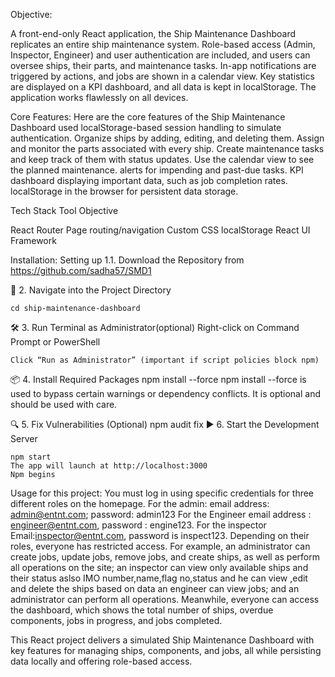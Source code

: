  Objective:
 
A front-end-only React application, the Ship Maintenance Dashboard replicates an entire ship maintenance system. Role-based access (Admin, Inspector, Engineer) and user authentication are included, and users can oversee ships, their parts, and maintenance tasks. In-app notifications are triggered by actions, and jobs are shown in a calendar view. Key statistics are displayed on a KPI dashboard, and all data is kept in localStorage. The application works flawlessly on all devices. 

Core Features:
Here are the core features of the Ship Maintenance Dashboard
used localStorage-based session handling to simulate authentication.
Organize ships by adding, editing, and deleting them.
Assign and monitor the parts associated with every ship.
Create maintenance tasks and keep track of them with status updates.
Use the calendar view to see the planned maintenance.
alerts for impending and past-due tasks.
KPI dashboard displaying important data, such as job completion rates.
localStorage in the browser for persistent data storage.

Tech Stack Tool Objective

 React Router Page routing/navigation
 Custom CSS localStorage 
 React UI Framework



Installation:
Setting up
1.1. Download the Repository from https://github.com/sadha57/SMD1

📁 2. Navigate into the Project Directory

    cd ship-maintenance-dashboard
🛠️ 3. Run Terminal as Administrator(optional)
    Right-click on Command Prompt or PowerShell

    Click “Run as Administrator” (important if script policies block npm)

📦 4. Install Required Packages
    npm install --force
    npm install
    --force is used to bypass certain warnings or dependency conflicts. It is optional and should be used with care.

🔍 5. Fix Vulnerabilities (Optional)
    npm audit fix
▶️ 6. Start the Development Server

    npm start
    The app will launch at http://localhost:3000
    Npm begins


Usage for this project:
You must log in using specific credentials for three different roles on the homepage.
For the admin:
     email address: admin@entnt.com;
     password: admin123
For the Engineer 
     email address : engineer@entnt.com, 
     password : engine123.
For the inspector
     Email:inspector@entnt.com, 
     password is inspect123.
 Depending on their roles, everyone has restricted access.
 For example, an administrator can create jobs, update jobs, remove jobs, and create ships, as well as perform all operations on the site; 
 an inspector can view only available ships and their status aslso IMO number,name,flag no,status and he can view ,edit and delete the ships based on data
 an engineer can view jobs; and an administrator can perform all operations. 
 Meanwhile, everyone can access the dashboard, which shows the total number of ships, overdue components, jobs in progress, and jobs completed.

This React project delivers a simulated Ship Maintenance Dashboard with key features for managing ships, components, and jobs, all while persisting data locally and offering role-based access.
